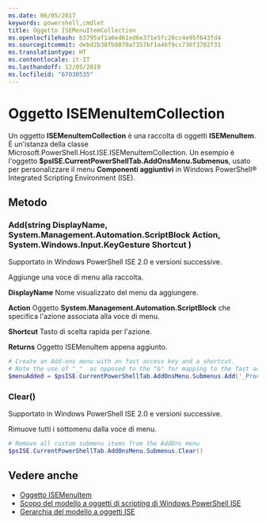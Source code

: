```yaml
---
ms.date: 06/05/2017
keywords: powershell,cmdlet
title: Oggetto ISEMenuItemCollection
ms.openlocfilehash: b3795af1a6ed61ed6e371e5fc20cc4e95f643fd4
ms.sourcegitcommit: debd2b38fb8070a7357bf1a4bf9cc736f3702f31
ms.translationtype: HT
ms.contentlocale: it-IT
ms.lasthandoff: 12/05/2019
ms.locfileid: "67030535"
---
```

# <a name="the-isemenuitemcollection-object"></a>Oggetto ISEMenuItemCollection

Un oggetto **ISEMenuItemCollection** è una raccolta di oggetti **ISEMenuItem**. È un'istanza della classe Microsoft.PowerShell.Host.ISE.ISEMenuItemCollection. Un esempio è l'oggetto **$psISE.CurrentPowerShellTab.AddOnsMenu.Submenus**, usato per personalizzare il menu **Componenti aggiuntivi** in Windows PowerShell® Integrated Scripting Environment (ISE).

## <a name="method"></a>Metodo

### <a name="addstring-displayname-systemmanagementautomationscriptblock-action-systemwindowsinputkeygesture-shortcut-"></a>Add\(string DisplayName, System.Management.Automation.ScriptBlock Action, System.Windows.Input.KeyGesture Shortcut \)

Supportato in Windows PowerShell ISE 2.0 e versioni successive.

Aggiunge una voce di menu alla raccolta.

**DisplayName** Nome visualizzato del menu da aggiungere.

**Action** Oggetto **System.Management.Automation.ScriptBlock** che specifica l'azione associata alla voce di menu.

**Shortcut** Tasto di scelta rapida per l'azione.

**Returns** Oggetto ISEMenuItem appena aggiunto.

```powershell
# Create an Add-ons menu with an fast access key and a shortcut.
# Note the use of "_"  as opposed to the "&" for mapping to the fast access key letter for the menu item.
$menuAdded = $psISE.CurrentPowerShellTab.AddOnsMenu.Submenus.Add('_Process', {Get-Process}, 'Alt+P')
```

### <a name="clear"></a>Clear\(\)

Supportato in Windows PowerShell ISE 2.0 e versioni successive.

Rimuove tutti i sottomenu dalla voce di menu.

```powershell
# Remove all custom submenu items from the AddOns menu
$psISE.CurrentPowerShellTab.AddOnsMenu.Submenus.Clear()
```

## <a name="see-also"></a>Vedere anche

- [Oggetto ISEMenuItem](The-ISEMenuItem-Object.md)
- [Scopo del modello a oggetti di scripting di Windows PowerShell ISE](Purpose-of-the-Windows-PowerShell-ISE-Scripting-Object-Model.md)
- [Gerarchia del modello a oggetti ISE](The-ISE-Object-Model-Hierarchy.md)
